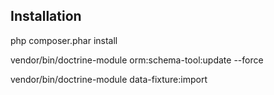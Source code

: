Installation
------------

php composer.phar install

vendor/bin/doctrine-module orm:schema-tool:update --force

vendor/bin/doctrine-module data-fixture:import